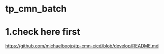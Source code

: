 # tp_cmn_batch

# 1.check here first
https://github.com/michaelboojp/tp-cmn-cicd/blob/develop/README.md